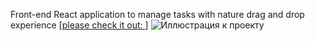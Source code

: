
Front-end React application to manage tasks with nature drag and drop experience 
[[please check it out: ](https://youtu.be/AQcwHiZzBMk)]
![Иллюстрация к проекту](https://github.com/marybelousova/DEALDONE/raw/master/image/image.png)
